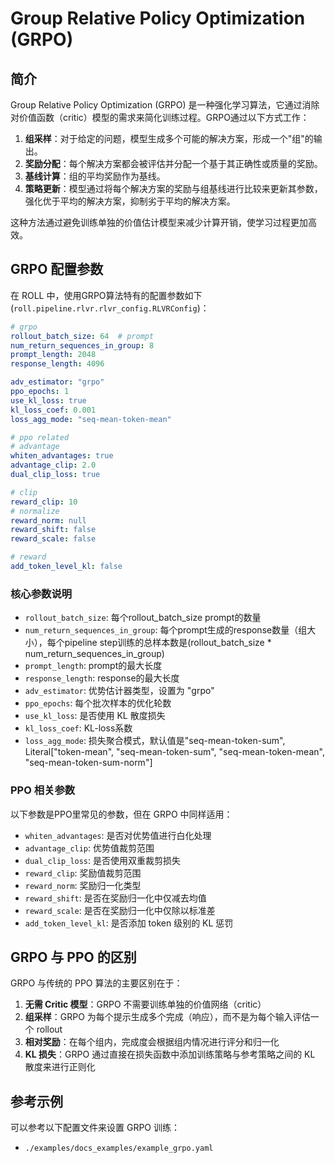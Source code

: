 # Group Relative Policy Optimization (GRPO)

## 简介

Group Relative Policy Optimization (GRPO) 是一种强化学习算法，它通过消除对价值函数（critic）模型的需求来简化训练过程。GRPO通过以下方式工作：

1. **组采样**：对于给定的问题，模型生成多个可能的解决方案，形成一个"组"的输出。
2. **奖励分配**：每个解决方案都会被评估并分配一个基于其正确性或质量的奖励。
3. **基线计算**：组的平均奖励作为基线。
4. **策略更新**：模型通过将每个解决方案的奖励与组基线进行比较来更新其参数，强化优于平均的解决方案，抑制劣于平均的解决方案。

这种方法通过避免训练单独的价值估计模型来减少计算开销，使学习过程更加高效。

## GRPO 配置参数

在 ROLL 中，使用GRPO算法特有的配置参数如下(`roll.pipeline.rlvr.rlvr_config.RLVRConfig`)：

```yaml
# grpo
rollout_batch_size: 64  # prompt
num_return_sequences_in_group: 8
prompt_length: 2048
response_length: 4096

adv_estimator: "grpo"
ppo_epochs: 1
use_kl_loss: true
kl_loss_coef: 0.001
loss_agg_mode: "seq-mean-token-mean"

# ppo related
# advantage
whiten_advantages: true
advantage_clip: 2.0
dual_clip_loss: true

# clip
reward_clip: 10
# normalize
reward_norm: null
reward_shift: false
reward_scale: false

# reward
add_token_level_kl: false
```

### 核心参数说明

- `rollout_batch_size`: 每个rollout_batch_size prompt的数量
- `num_return_sequences_in_group`: 每个prompt生成的response数量（组大小），每个pipeline step训练的总样本数是(rollout_batch_size * num_return_sequences_in_group)
- `prompt_length`: prompt的最大长度
- `response_length`: response的最大长度
- `adv_estimator`: 优势估计器类型，设置为 "grpo"
- `ppo_epochs`: 每个批次样本的优化轮数
- `use_kl_loss`: 是否使用 KL 散度损失
- `kl_loss_coef`: KL-loss系数
- `loss_agg_mode`: 损失聚合模式，默认值是"seq-mean-token-sum", Literal["token-mean", "seq-mean-token-sum", "seq-mean-token-mean", "seq-mean-token-sum-norm"]

### PPO 相关参数

以下参数是PPO里常见的参数，但在 GRPO 中同样适用：
- `whiten_advantages`: 是否对优势值进行白化处理
- `advantage_clip`: 优势值裁剪范围
- `dual_clip_loss`: 是否使用双重裁剪损失
- `reward_clip`: 奖励值裁剪范围
- `reward_norm`: 奖励归一化类型
- `reward_shift`: 是否在奖励归一化中仅减去均值
- `reward_scale`: 是否在奖励归一化中仅除以标准差
- `add_token_level_kl`: 是否添加 token 级别的 KL 惩罚

## GRPO 与 PPO 的区别

GRPO 与传统的 PPO 算法的主要区别在于：

1. **无需 Critic 模型**：GRPO 不需要训练单独的价值网络（critic）
2. **组采样**：GRPO 为每个提示生成多个完成（响应），而不是为每个输入评估一个 rollout
3. **相对奖励**：在每个组内，完成度会根据组内情况进行评分和归一化
4. **KL 损失**：GRPO 通过直接在损失函数中添加训练策略与参考策略之间的 KL 散度来进行正则化

## 参考示例

可以参考以下配置文件来设置 GRPO 训练：
- `./examples/docs_examples/example_grpo.yaml`

